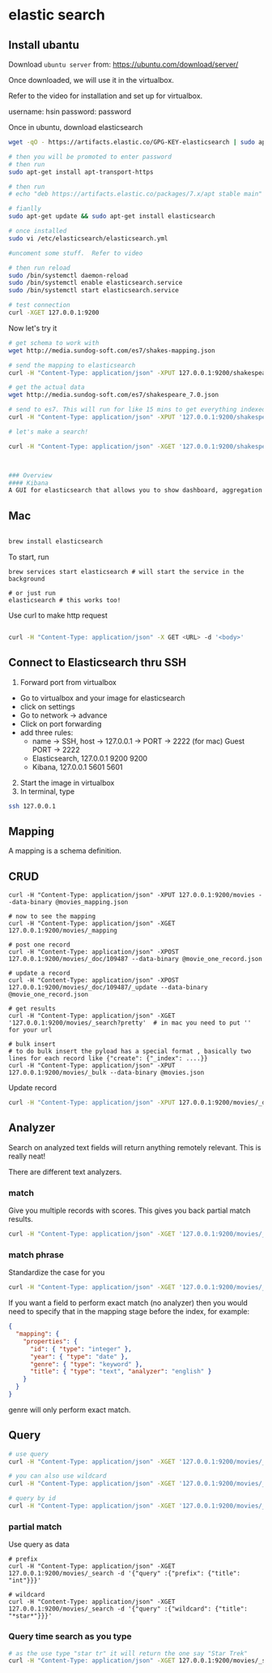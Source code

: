 # elastic search

## Install ubantu

Download `ubuntu server` from: https://ubuntu.com/download/server/

Once downloaded, we will use it in the virtualbox.

Refer to the video for installation and set up for virtualbox.

username: hsin
password: password

Once in ubuntu, download elasticsearch

```bash
wget -qO - https://artifacts.elastic.co/GPG-KEY-elasticsearch | sudo apt-key add -

# then you will be promoted to enter password
# then run
sudo apt-get install apt-transport-https

# then run
# echo "deb https://artifacts.elastic.co/packages/7.x/apt stable main" | sudo tee -a /etc/apt/sources.list.d/elastic-7.x.list

# fianlly
sudo apt-get update && sudo apt-get install elasticsearch

# once installed
sudo vi /etc/elasticsearch/elasticsearch.yml

#uncoment some stuff.  Refer to video

# then run reload
sudo /bin/systemctl daemon-reload
sudo /bin/systemctl enable elasticsearch.service
sudo /bin/systemctl start elasticsearch.service

# test connection
curl -XGET 127.0.0.1:9200

```

Now let's try it

```bash
# get schema to work with
wget http://media.sundog-soft.com/es7/shakes-mapping.json

# send the mapping to elasticsearch
curl -H "Content-Type: application/json" -XPUT 127.0.0.1:9200/shakespeare --data-binary @shakes-mapping.json

# get the actual data
wget http://media.sundog-soft.com/es7/shakespeare_7.0.json

# send to es7. This will run for like 15 mins to get everything indexed
curl -H "Content-Type: application/json" -XPUT '127.0.0.1:9200/shakespeare/_bulk' --data-binary @shakespeare_7.0.json

# let's make a search!

curl -H "Content-Type: application/json" -XGET '127.0.0.1:9200/shakespeare/_search?pretty' -d '{"query" :{"match_phrase": {"text_entry": "to be or not to be"}}}'



### Overview
#### Kibana
A GUI for elasticsearch that allows you to show dashboard, aggregation etc.

```

## Mac

```bash

brew install elasticsearch
```

To start, run

```
brew services start elasticsearch # will start the service in the background

# or just run
elasticsearch # this works too!
```

Use curl to make http request

```bash

curl -H "Content-Type: application/json" -X GET <URL> -d '<body>'
```

## Connect to Elasticsearch thru SSH

1. Forward port from virtualbox

- Go to virtualbox and your image for elasticsearch
- click on settings
- Go to network -> advance
- Click on port forwarding
- add three rules:
  - name -> SSH, host -> 127.0.0.1 -> PORT -> 2222 (for mac) Guest PORT -> 2222
  - Elasticsearch, 127.0.0.1 9200 9200
  - Kibana, 127.0.0.1 5601 5601

2. Start the image in virtualbox
3. In terminal, type

```bash
ssh 127.0.0.1
```

## Mapping

A mapping is a schema definition.

## CRUD

```
curl -H "Content-Type: application/json" -XPUT 127.0.0.1:9200/movies --data-binary @movies_mapping.json

# now to see the mapping
curl -H "Content-Type: application/json" -XGET 127.0.0.1:9200/movies/_mapping

# post one record
curl -H "Content-Type: application/json" -XPOST 127.0.0.1:9200/movies/_doc/109487 --data-binary @movie_one_record.json

# update a record
curl -H "Content-Type: application/json" -XPOST 127.0.0.1:9200/movies/_doc/109487/_update --data-binary @movie_one_record.json

# get results
curl -H "Content-Type: application/json" -XGET '127.0.0.1:9200/movies/_search?pretty'  # in mac you need to put '' for your url

# bulk insert
# to do bulk insert the pyload has a special format , basically two lines for each record like {"create": {"_index": ....}}
curl -H "Content-Type: application/json" -XPUT 127.0.0.1:9200/movies/_bulk --data-binary @movies.json
```

Update record

```bash
curl -H "Content-Type: application/json" -XPUT 127.0.0.1:9200/movies/_doc/109487 --data-binary @updated_payload.json
```

## Analyzer

Search on analyzed text fields will return anything remotely relevant. This is really neat!

There are different text analyzers.

### match

Give you multiple records with scores. This gives you back partial match results.

```bash
curl -H "Content-Type: application/json" -XGET '127.0.0.1:9200/movies/_search?pretty' -d '{"query": {"match":{"title": "Star Trek"}}}'

```

### match phrase

Standardize the case for you

```bash
curl -H "Content-Type: application/json" -XGET '127.0.0.1:9200/movies/_se    arch?pretty' -d '{"query": {"match_phrase":{"genre": "action"}}}'

```

If you want a field to perform exact match (no analyzer) then you would need to specify that in the mapping stage before the index, for example:

```json
{
  "mapping": {
    "properties": {
      "id": { "type": "integer" },
      "year": { "type": "date" },
      "genre": { "type": "keyword" },
      "title": { "type": "text", "analyzer": "english" }
    }
  }
}
```

genre will only perform exact match.

## Query

```bash
# use query
curl -H "Content-Type: application/json" -XGET '127.0.0.1:9200/movies/_search?q=Dark'

# you can also use wildcard
curl -H "Content-Type: application/json" -XGET '127.0.0.1:9200/movies/_search?q=inter*'

# query by id
curl -H "Content-Type: application/json" -XGET '127.0.0.1:9200/movies/_doc/122886&pretty=true'

```

### partial match

Use query as data

```
# prefix
curl -H "Content-Type: application/json" -XGET 127.0.0.1:9200/movies/_search -d '{"query" :{"prefix": {"title": "int"}}}'

# wildcard
curl -H "Content-Type: application/json" -XGET 127.0.0.1:9200/movies/_search -d '{"query" :{"wildcard": {"title": "*star*"}}}'

```

### Query time search as you type

```bash
# as the use type "star tr" it will return the one say "Star Trek"
curl -H "Content-Type: application/json" -XGET 127.0.0.1:9200/movies/_search -d '{"query" :{"match_phrase_prefix": {"title": {"query": "star", "slop": 10}}}}'
```
